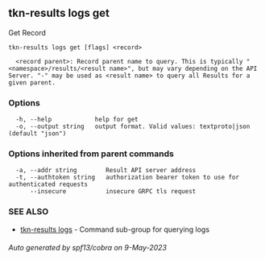 ## tkn-results logs get

Get Record

```
tkn-results logs get [flags] <record>

  <record parent>: Record parent name to query. This is typically "<namespace>/results/<result name>", but may vary depending on the API Server. "-" may be used as <result name> to query all Results for a given parent.
```

### Options

```
  -h, --help            help for get
  -o, --output string   output format. Valid values: textproto|json (default "json")
```

### Options inherited from parent commands

```
  -a, --addr string        Result API server address
  -t, --authtoken string   authorization bearer token to use for authenticated requests
      --insecure           insecure GRPC tls request
```

### SEE ALSO

* [tkn-results logs](tkn-results_logs.md)	 - Command sub-group for querying logs

###### Auto generated by spf13/cobra on 9-May-2023
